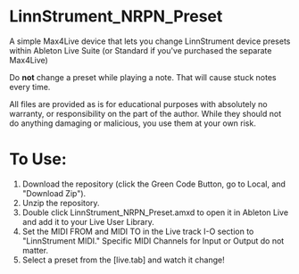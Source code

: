 # LinnStrument_NRPN_Preset
A simple Max4Live device that lets you change LinnStrument device presets within Ableton Live Suite (or Standard if you've purchased the separate Max4Live)

Do **not** change a preset while playing a note. That will cause stuck notes every time.  

All files are provided as is for educational purposes with absolutely no warranty, or responsibility on the part of the author. While they should not do anything damaging or malicious, you use them at your own risk. 

# To Use:
1) Download the repository (click the Green Code Button, go to Local, and "Download Zip").
2) Unzip the repository.
3) Double click LinnStrument_NRPN_Preset.amxd to open it in Ableton Live and add it to your Live User Library.
4) Set the MIDI FROM and MIDI TO in the Live track I-O section to "LinnStrument MIDI." Specific MIDI Channels for Input or Output do not matter.
5) Select a preset from the [live.tab] and watch it change!
